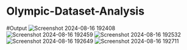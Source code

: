 # Olympic-Dataset-Analysis

#Output ![Screenshot 2024-08-16 192408](https://github.com/user-attachments/assets/eef54108-a18d-4bad-a762-0164b2c0dc2c)
![Screenshot 2024-08-16 192459](https://github.com/user-attachments/assets/ab3c23cf-d56d-44f9-8518-02c9a02a7eb7)
![Screenshot 2024-08-16 192532](https://github.com/user-attachments/assets/4ed87a09-54af-4cb3-846e-98df83efc2bf)
![Screenshot 2024-08-16 192649](https://github.com/user-attachments/assets/5b55b1d9-2f5f-42d5-bb19-bcb04b45b7fb)
![Screenshot 2024-08-16 192711](https://github.com/user-attachments/assets/6df58e13-e90c-4d37-aad1-082af07d3656)
